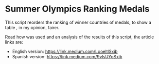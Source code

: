 # Summer Olympics Ranking Medals

This script reorders the ranking of winner countries of medals, to show a table , in my opinion, fairer.

Read how was used and an analysis of the results of this script, the article links are:

* English version: https://link.medium.com/LooeltlSxib
* Spanish version: https://link.medium.com/9vlsUYoSxib
